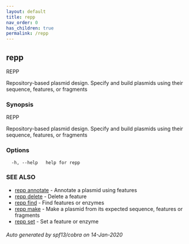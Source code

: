 ```yaml
---
layout: default
title: repp
nav_order: 0
has_children: true
permalink: /repp
---
```

## repp

REPP
	
Repository-based plasmid design. Specify and build plasmids using
their sequence, features, or fragments

### Synopsis

REPP
	
Repository-based plasmid design. Specify and build plasmids using
their sequence, features, or fragments

### Options

```
  -h, --help   help for repp
```

### SEE ALSO

* [repp annotate](repp_annotate)	 - Annotate a plasmid using features
* [repp delete](repp_delete)	 - Delete a feature
* [repp find](repp_find)	 - Find features or enzymes
* [repp make](repp_make)	 - Make a plasmid from its expected sequence, features or fragments
* [repp set](repp_set)	 - Set a feature or enzyme

###### Auto generated by spf13/cobra on 14-Jan-2020
